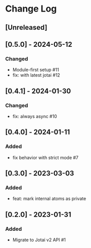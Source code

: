 # Change Log

## [Unreleased]

## [0.5.0] - 2024-05-12

### Changed

- Module-first setup #11
- fix: with latest jotai #12

## [0.4.1] - 2024-01-30

### Changed

- fix: always async #10

## [0.4.0] - 2024-01-11

### Added

- fix behavior with strict mode #7

## [0.3.0] - 2023-03-03

### Added

- feat: mark internal atoms as private

## [0.2.0] - 2023-01-31

### Added

- Migrate to Jotai v2 API #1
